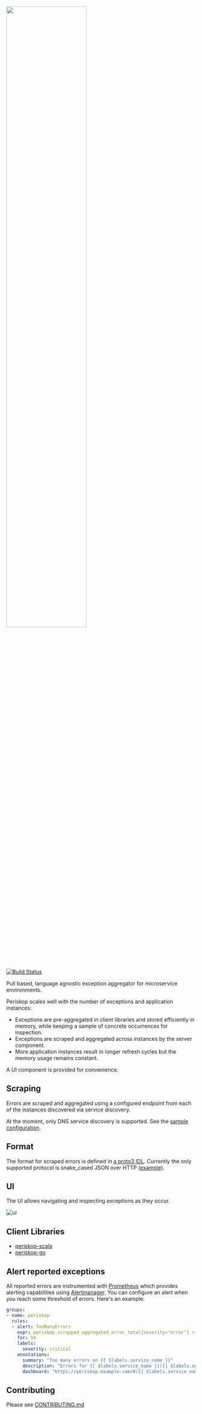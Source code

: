 # <img src="https://i.imgur.com/NcT3qgf.png" width="65%">

[![Build Status](https://api.cirrus-ci.com/github/soundcloud/periskop.svg)](https://cirrus-ci.com/github/soundcloud/periskop)

Pull based, language agnostic exception aggregator for microservice environments.

Periskop scales well with the number of exceptions and application instances:

  - Exceptions are pre-aggregated in client libraries and stored efficiently in memory, while keeping a sample of concrete occurrences for inspection.
  - Exceptions are scraped and aggregated across instances by the server component.
  - More application instances result in longer refresh cycles but the memory usage remains constant.

A UI component is provided for convenience.

## Scraping

Errors are scraped and aggregated using a configured endpoint from each of the instances discovered via service discovery.

At the moment, only DNS service discovery is supported. See the [sample configuration](config.dev.yaml).

## Format

The format for scraped errors is defined in [a proto3 IDL](representation/errors.proto). Currently the only supported protocol is snake_cased JSON over HTTP ([example](scraper/sample-response1.json)).

## UI

The UI allows navigating and inspecting exceptions as they occur.

![ui](https://i.imgur.com/Tljxd80.png)

## Client Libraries

  - [periskop-scala](https://github.com/soundcloud/periskop-scala)
  - [periskop-go](https://github.com/soundcloud/periskop-go)

## Alert reported exceptions

All reported errors are instrumented with [Prometheus](https://prometheus.io) which provides alerting capabilities using [Alertmanager](https://prometheus.io/docs/alerting/alertmanager/). You can configure an alert when you reach some threshold of errors. Here's an example:

```yaml
groups:
- name: periskop
  rules:
  - alert: TooManyErrors
    expr: periskop_scrapped_aggregated_error_total{severity="error"} > 1000
    for: 5m
    labels:
      severity: critical    
    annotations:
      summary: "Too many errors on {{ $labels.service_name }}"
      description: "Errors for {{ $labels.service_name }}({{ $labels.aggregation_key }}) is {{ $value }}"
      dashboard: "https://periskop.example.com/#/{{ $labels.service_name }}/errors/{{ $labels.aggregation_key }}"
```

## Contributing

Please see [CONTRIBUTING.md](CONTRIBUTING.md)
